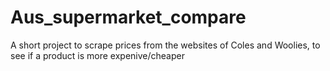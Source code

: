 # Aus_supermarket_compare
A short project to scrape prices from the websites of Coles and Woolies, to see if a product is more expenive/cheaper
